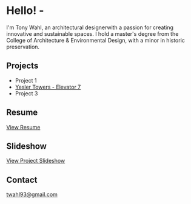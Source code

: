 # Hello! -


I'm Tony Wahl, an architectural designerwith a passion for creating innovative and sustainable spaces. I hold a master's degree from the College of Architecture & Environmental Design, with a minor in historic preservation. 

## Projects
- Project 1 
- [Yesler Towers - Elevator 7](23_08.08%20PHASE%203%20PERMIT%20REVISION%20-%20ELEVATOR%207.pdf)
- Project 3

## Resume 

[View Resume](Tony%20Wahl%20Resume%2025_01.08.pdf)

## Slideshow
[View Project Slideshow](main-page#slideshow)

## Contact
[twahl93@gmail.com](mailto:twahl93@gmail.com)

